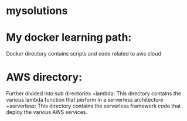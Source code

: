 mysolutions
===========

My docker learning path:
=======
Docker directory contains scripts and code related to aws cloud

AWS directory:
=======
Further divided into sub directories
+lambda:
   This directory contains the various lambda function that perform in a
   serverless architecture
+serverless:
   This directory contains the serverless framework  code that deploy the
   various AWS services.


